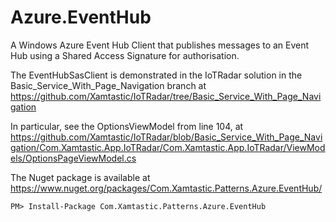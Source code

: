 # Azure.EventHub
A Windows Azure Event Hub Client that publishes messages to an Event Hub using a Shared Access Signature for authorisation.  

The EventHubSasClient is demonstrated in the IoTRadar solution in the Basic_Service_With_Page_Navigation branch at https://github.com/Xamtastic/IoTRadar/tree/Basic_Service_With_Page_Navigation 

In particular, see the OptionsViewModel from line 104, at https://github.com/Xamtastic/IoTRadar/blob/Basic_Service_With_Page_Navigation/Com.Xamtastic.App.IoTRadar/Com.Xamtastic.App.IoTRadar/ViewModels/OptionsPageViewModel.cs

The Nuget package is available at https://www.nuget.org/packages/Com.Xamtastic.Patterns.Azure.EventHub/

```
PM> Install-Package Com.Xamtastic.Patterns.Azure.EventHub
```
